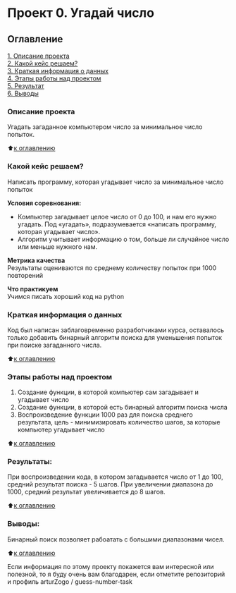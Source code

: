 # Проект 0. Угадай число

## Оглавление  
[1. Описание проекта](https://github.com/arturZogo/guess-number-task/edit/master/README.md#Описание-проекта)  
[2. Какой кейс решаем?](https://github.com/arturZogo/guess-number-task/edit/master/README.md#Какой-кейс-решаем)  
[3. Краткая информация о данных](https://github.com/arturZogo/guess-number-task/edit/master/README.md#Краткая-информация-о-данных)  
[4. Этапы работы над проектом](https://github.com/arturZogo/guess-number-task/edit/master/README.md#Этапы-работы-над-проектом)  
[5. Результат](https://github.com/arturZogo/guess-number-task/edit/master/README.md#Результат)    
[6. Выводы](https://github.com/arturZogo/guess-number-task/edit/master/README.md#Выводы) 

### Описание проекта    
Угадать загаданное компьютером число за минимальное число попыток.

:arrow_up:[к оглавлению](https://github.com/arturZogo/guess-number-task/edit/master/README.md#Оглавление)


### Какой кейс решаем?    
Написать программу, которая угадывает число за минимальное число попыток

**Условия соревнования:**  
- Компьютер загадывает целое число от 0 до 100, и нам его нужно угадать. Под «угадать», подразумевается «написать программу, которая угадывает число».
- Алгоритм учитывает информацию о том, больше ли случайное число или меньше нужного нам.

**Метрика качества**     
Результаты оцениваются по среднему количеству попыток при 1000 повторений

**Что практикуем**     
Учимся писать хороший код на python


### Краткая информация о данных
Код был написан заблаговременно разработчиками курса, оставалось только добавить бинарный алгоритм поиска для уменьшения попыток при поиске загаданного числа.
  
:arrow_up:[к оглавлению](https://github.com/arturZogo/guess-number-task/edit/master/README.md#Оглавление)


### Этапы работы над проектом  
1. Создание функции, в которой компьютер сам загадывает и угадывает число
2. Создание функции, в которой есть бинарный алгоритм поиска числа
3. Воспроизведение функции 1000 раз для поиска среднего результата, цель - минимизировать количество шагов, за которые компьютер угадывает число

:arrow_up:[к оглавлению](https://github.com/arturZogo/guess-number-task/edit/master/README.md#Оглавление)


### Результаты:  
При воспроизведении кода, в котором загадывается число от 1 до 100, средний результат поиска - 5 шагов.
При увеличении диапазона до 1000, средний результат увеличивается до 8 шагов.

:arrow_up:[к оглавлению](https://github.com/arturZogo/guess-number-task/edit/master/README.md#Оглавление)


### Выводы:  
Бинарный поиск позволяет рабоатать с большими диапазонами чисел.

:arrow_up:[к оглавлению](https://github.com/arturZogo/guess-number-task/edit/master/README.md#Оглавление)


Если информация по этому проекту покажется вам интересной или полезной, то я буду очень вам благодарен, если отметите репозиторий и профиль arturZogo /
guess-number-task
